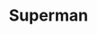 ---
layout: video
series: Angry Video Game Nerd
season: 3
episode: 50
title: "Superman"
permalink: /avgn/episode-50
video_info:
  - youtube;YouTube;9NyWqiHQs7c
  - drive;ScrewAttack version;1BFAPNuFTp-uNn7a78CEmFo1tW5fqz1ev
release_date: 2008-06-26
mike_notes:
toggle: off
title-cards:
  - episode-50.jpg
---